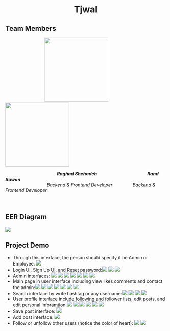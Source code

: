 <h1 align="center">Tjwal</h1> 
<h2 align="left"> Team Members</h2>

&nbsp; &nbsp; &nbsp; &nbsp; &nbsp; &nbsp;&nbsp; &nbsp; &nbsp; &nbsp; &nbsp; &nbsp; &nbsp;&nbsp; &nbsp; &nbsp; &nbsp;<img src="https://user-images.githubusercontent.com/100478249/176669221-c5ba42d5-be16-49de-a6d9-12c09898dcf8.png" width="200" height="200">   &nbsp; &nbsp; &nbsp; &nbsp; &nbsp; &nbsp; &nbsp; &nbsp; &nbsp; <img src="https://user-images.githubusercontent.com/100478249/156831225-28b02cc5-423b-4701-9cb2-23ea54952f44.png" width="200" height="200"> 

&nbsp; &nbsp; &nbsp; &nbsp; &nbsp; &nbsp;&nbsp; &nbsp; &nbsp; &nbsp; &nbsp; &nbsp; &nbsp; &nbsp; &nbsp; &nbsp; &nbsp; &nbsp; &nbsp; &nbsp; &nbsp; ***Raghad Shehadeh*** &nbsp; &nbsp; &nbsp; &nbsp; &nbsp; &nbsp; &nbsp; &nbsp; &nbsp;&nbsp; &nbsp; &nbsp;&nbsp; &nbsp; &nbsp; &nbsp; &nbsp; &nbsp;&nbsp; &nbsp; &nbsp; ***Rand Suwan*** 
<br>
&nbsp; &nbsp; &nbsp; &nbsp; &nbsp; &nbsp;&nbsp; &nbsp; &nbsp; &nbsp; &nbsp; &nbsp; &nbsp; &nbsp; &nbsp; &nbsp; &nbsp;   *Backend & Frontend Developer*  &nbsp; &nbsp; &nbsp; &nbsp; &nbsp; &nbsp; &nbsp;&nbsp; *Backend & Frontend Developer* 
<br><br><br>

<h2 align="left"> EER Diagram</h2> 
<img align="center" src="https://user-images.githubusercontent.com/100478249/176670489-39ca3059-0990-48f7-8dca-688adcdb68be.png">
<h2 align="left"> Project Demo</h2> 
<ul>
  <li>Through this interface, the person should specify if he Admin or Employee. <img src="https://user-images.githubusercontent.com/100478249/168147774-74f96c33-bc56-421f-b2a7-e3cf94f070d2.jpeg"></li>
  <li>Login UI, Sign Up UI, and Reset password:<img src="https://user-images.githubusercontent.com/100478249/168148468-4934277b-ff03-4910-88b8-a3fcf367aea4.jpeg">
  <img src="https://user-images.githubusercontent.com/100478249/168148530-decdbdf7-5d52-4daf-90ab-2f691c6828d0.jpeg">
  <img src="https://user-images.githubusercontent.com/100478249/168148589-3470e3a5-6bd0-4eb2-9c3e-19c9e3d50db0.jpeg">
  </li>
  <li>Admin interfaces: <img src="https://user-images.githubusercontent.com/100478249/168149083-d427d47a-fc3e-4e1c-ac27-d65455ca466d.jpeg">
  <img src="https://user-images.githubusercontent.com/100478249/168149129-2c5479d4-092a-4de6-baf5-fff462f7c4b5.jpeg">
  <img src="https://user-images.githubusercontent.com/100478249/168149203-3072705d-a779-48b7-827e-8e8a0d7f515c.jpeg">
  <img src="https://user-images.githubusercontent.com/100478249/168149279-15cdad62-856d-467c-be7a-fd6dd19e87d3.jpeg">
  <img src="https://user-images.githubusercontent.com/100478249/168149333-215fadd7-6960-4e64-88c7-991f6f108c93.jpeg">
  <img src="https://user-images.githubusercontent.com/100478249/168149422-80b56cd4-f90b-4132-9965-d32042e775e5.jpeg">
  <img src="https://user-images.githubusercontent.com/100478249/168149431-2b3b0cad-987e-4523-8cc1-8934c80e9d1d.jpeg">
  </li>
  <li>Main page in user interface including view likes comments and contact the admin:<img src="https://user-images.githubusercontent.com/100478249/168149773-2820d69f-8780-4506-8ef5-450309d68291.jpeg">
    <img src="https://user-images.githubusercontent.com/100478249/168150267-07b90acf-ec28-4cd8-ade8-37a161a6113e.jpeg">
    <img src="https://user-images.githubusercontent.com/100478249/168150308-62474819-9ec0-4dfa-9386-14e65e158249.jpeg">
    <img src="https://user-images.githubusercontent.com/100478249/168150322-472d14ba-b157-49b9-bfea-0c7dcbddddd1.jpeg">
    <img src="https://user-images.githubusercontent.com/100478249/168150368-a44cd8f8-6be7-4289-8c52-98ac0889b7bd.jpeg">
    <img src="https://user-images.githubusercontent.com/100478249/168150382-3c5bafb0-9208-4fb1-ba31-200345fef32d.jpeg">
    <img src="https://user-images.githubusercontent.com/100478249/168150397-7cf21f0e-a64e-478f-b6c3-474acdd7cf3c.jpeg">
  </li>
    <li>Search interface by write hashtag or any username:<img src="https://user-images.githubusercontent.com/100478249/168151120-ae44eed9-07ce-4942-ac8b-a47d31558cea.jpeg">
    <img src="https://user-images.githubusercontent.com/100478249/168151133-84f0e632-3ad5-4b4e-a0db-cc019a7efbb9.jpeg">
    <img src="https://user-images.githubusercontent.com/100478249/168151144-c551b7d3-d091-43b4-9123-0b8b4f94514d.jpeg">
      <img src="https://user-images.githubusercontent.com/100478249/168151446-81353101-b9d8-418f-8f24-fa2d4a7d0d44.jpeg">
  </li>
      <li>User profile interface include following and follower lists, edit posts, and edit personal inforamtion:<img src="https://user-images.githubusercontent.com/100478249/168151639-c12255cf-f68e-4c0a-bfcd-4402c8127e77.jpeg">
    <img src="https://user-images.githubusercontent.com/100478249/168152206-f4cc886f-611f-44c7-8cf4-0843913a0b5a.jpeg">
         <img src="https://user-images.githubusercontent.com/100478249/168151647-6714a91d-67ce-4a30-97cc-37bb2b879e00.jpeg">
         <img src="https://user-images.githubusercontent.com/100478249/168152225-f8e4a558-4497-45b7-bfba-5d0c1e8bebf3.jpeg">
         <img src="https://user-images.githubusercontent.com/100478249/168152239-50fd6503-f7dc-41cf-838c-e2bc9122336b.jpeg">
         <img src="https://user-images.githubusercontent.com/100478249/168152273-8bbdda39-06b4-494a-90c5-1885519a5e0b.jpeg">
  </li>
  <li> Save post interface:  <img src="https://user-images.githubusercontent.com/100478249/168152542-9460a8f8-cac6-456b-b9c0-94fe0b0065fe.jpeg">
  </li>
   <li> Add post interface:  <img src="https://user-images.githubusercontent.com/100478249/168152654-28af669e-4a8b-4b11-a79b-e02a1e10fe08.jpeg">
  </li>
   <li> Follow or unfollow other users (notice the color of heart):  <img src="https://user-images.githubusercontent.com/100478249/168152978-8dd6154b-7a09-4225-9924-a5ac06487910.jpeg">
   <img src="https://user-images.githubusercontent.com/100478249/168152990-b6bc8b30-2d41-4274-81d6-deec24eed9e5.jpeg">  
  </li>
  </ul>


